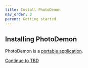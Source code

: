 ```yaml
---
title: Install PhotoDemon
nav_order: 3
parent: Getting started
---
```


## Installing PhotoDemon

PhotoDemon is a [portable application](https://en.wikipedia.org/wiki/Portable_application).

[Continue to TBD](./)
